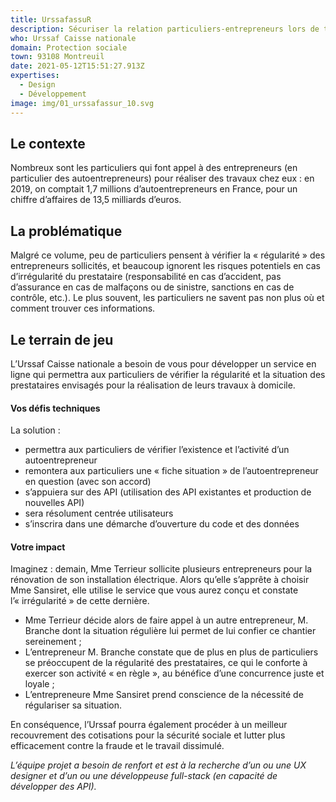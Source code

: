 ```yaml
---
title: UrssafassuR
description: Sécuriser la relation particuliers-entrepreneurs lors de travaux
who: Urssaf Caisse nationale
domain: Protection sociale
town: 93108 Montreuil
date: 2021-05-12T15:51:27.913Z
expertises:
  - Design
  - Développement
image: img/01_urssafassur_10.svg
---
```

## Le contexte

Nombreux sont les particuliers qui font appel à des entrepreneurs (en particulier des autoentrepreneurs) pour réaliser des travaux chez eux : en 2019, on comptait 1,7 millions d’autoentrepreneurs en France, pour un chiffre d’affaires de 13,5 milliards d’euros. 

## La problématique

Malgré ce volume, peu de particuliers pensent à vérifier la « régularité » des entrepreneurs sollicités, et beaucoup ignorent les risques potentiels en cas d’irrégularité du prestataire (responsabilité en cas d’accident, pas d’assurance en cas de malfaçons ou de sinistre, sanctions en cas de contrôle, etc.). Le plus souvent, les particuliers ne savent pas non plus où et comment trouver ces informations. 

## Le terrain de jeu 

L’Urssaf Caisse nationale a besoin de vous pour développer un service en ligne qui permettra aux particuliers de vérifier la régularité et la situation des prestataires envisagés pour la réalisation de leurs travaux à domicile.

#### Vos défis techniques 

La solution :  
* permettra aux particuliers de vérifier l’existence et l’activité d’un autoentrepreneur
* remontera aux particuliers une « fiche situation » de l’autoentrepreneur en question (avec son accord)
* s’appuiera sur des API (utilisation des API existantes et production de nouvelles API) 
* sera résolument centrée utilisateurs
* s’inscrira dans une démarche d’ouverture du code et des données

#### Votre impact 

Imaginez : demain, Mme Terrieur sollicite plusieurs entrepreneurs pour la rénovation de son installation électrique. Alors qu’elle s’apprête à choisir Mme Sansiret, elle utilise le service que vous aurez conçu et constate l’« irrégularité » de cette dernière. 
* Mme Terrieur décide alors de faire appel à un autre entrepreneur, M. Branche dont la situation régulière lui permet de lui confier ce chantier sereinement ; 
* L’entrepreneur M. Branche constate que de plus en plus de particuliers se préoccupent de la régularité des prestataires, ce qui le conforte à exercer son activité « en règle », au bénéfice d’une concurrence juste et loyale ; 
* L’entrepreneure Mme Sansiret prend conscience de la nécessité de régulariser sa situation.  

En conséquence, l’Urssaf pourra également procéder à un meilleur recouvrement des cotisations pour la sécurité sociale et lutter plus efficacement contre la fraude et le travail dissimulé. 

_L’équipe projet a besoin de renfort et est à la recherche d’un ou une UX designer et d’un ou une développeuse full-stack (en capacité de développer des API)._ 


